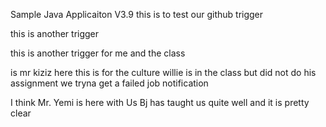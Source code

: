Sample Java Applicaiton V3.9
this is to test our github trigger

this is another trigger

this is another trigger for me and the class

is mr kiziz here
this is for the culture
willie is in the class but did not do his assignment
we tryna get a failed job notification

I think Mr. Yemi is here with Us
Bj has taught us quite well and it is pretty clear

